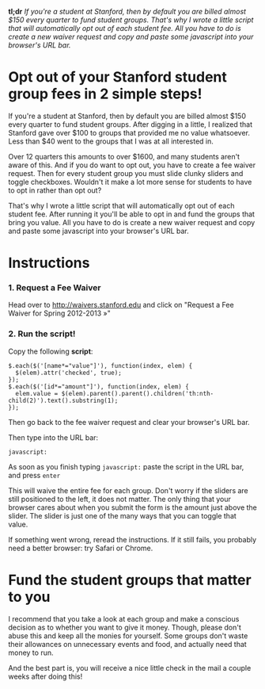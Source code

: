 **tl;dr** _If you're a student at Stanford, then by default you are billed almost $150 every quarter to fund student groups. That's why I wrote a little script that will automatically opt out of each student fee. All you have to do is create a new waiver request and copy and paste some javascript into your browser's URL bar._

# Opt out of your Stanford student group fees in 2 simple steps!

If you're a student at Stanford, then by default you are billed almost $150 every quarter to fund student groups. After digging in a little, I realized that Stanford gave over $100 to groups that provided me no value whatsoever. Less than $40 went to the groups that I was at all interested in.  

Over 12 quarters this amounts to over $1600, and many students aren't aware of this. And if you do want to opt out, you have to create a fee waiver request. Then for every student group you must slide clunky sliders and toggle checkboxes. Wouldn't it make a lot more sense for students to have to opt in rather than opt out?

That's why I wrote a little script that will automatically opt out of each student fee. After running it you'll be able to opt in and fund the groups that bring you value.  All you have to do is create a new waiver request and copy and paste some javascript into your browser's URL bar. 

# Instructions 

### 1. Request a Fee Waiver 

Head over to http://waivers.stanford.edu and click on "Request a Fee Waiver for Spring 2012-2013 »"

### 2. Run the script!

Copy the following **script**:

```
$.each($('[name*="value"]'), function(index, elem) {
  $(elem).attr('checked', true);
});
$.each($('[id*="amount"]'), function(index, elem) {
  elem.value = $(elem).parent().parent().children('th:nth-child(2)').text().substring(1);
});
```

Then go back to the fee waiver request and clear your browser's URL bar.

Then type into the URL bar:

```
javascript:
```

As soon as you finish typing ```javascript:``` paste the script in the URL bar, and press ```enter```

This will waive the entire fee for each group. Don't worry if the sliders are still positioned to the left, it does not matter. The only thing that your browser cares about when you submit the form is the amount just above the slider. The slider is just one of the many ways that you can toggle that value.  

If something went wrong, reread the instructions. If it still fails, you probably need a better browser: try Safari or Chrome.

# Fund the student groups that matter to you

I recommend that you take a look at each group and make a conscious decision as to whether you want to give it money. Though, please don't abuse this and keep all the monies for yourself. Some groups don't waste their allowances on unnecessary events and food, and actually need that money to run.

And the best part is, you will receive a nice little check in the mail a couple weeks after doing this!
